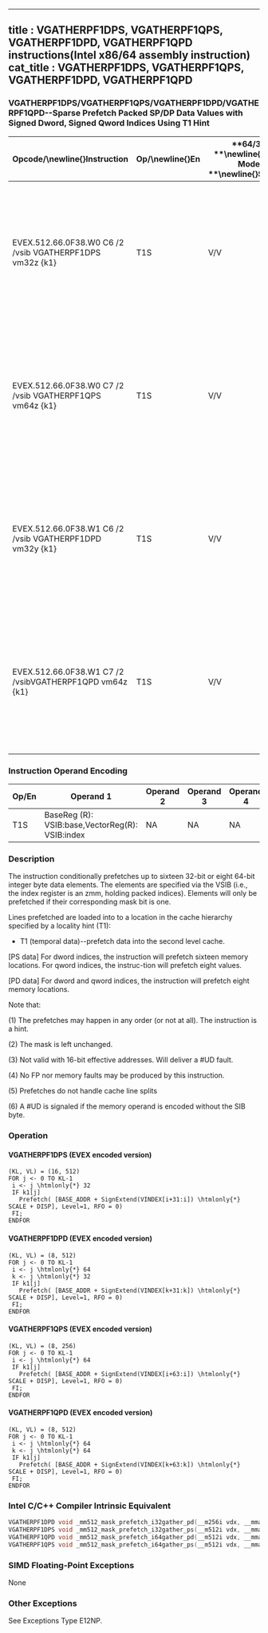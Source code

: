 ----------------------------
title : VGATHERPF1DPS, VGATHERPF1QPS, VGATHERPF1DPD, VGATHERPF1QPD instructions(Intel x86/64 assembly instruction)
cat_title : VGATHERPF1DPS, VGATHERPF1QPS, VGATHERPF1DPD, VGATHERPF1QPD
----------------------------
### VGATHERPF1DPS/VGATHERPF1QPS/VGATHERPF1DPD/VGATHERPF1QPD--Sparse Prefetch Packed SP/DP Data Values with Signed Dword, Signed Qword Indices Using T1 Hint


|**Opcode/**\newline{}**Instruction**|**Op/**\newline{}**En**|**64/32 **\newline{}**bit Mode **\newline{}**Support**|**CPUID **\newline{}**Feature **\newline{}**Flag**|**Description**|
|------------------------------------|-----------------------|------------------------------------------------------|--------------------------------------------------|---------------|
|EVEX.512.66.0F38.W0 C6 /2 /vsib VGATHERPF1DPS vm32z {k1}|T1S|V/V|AVX512PF|Using signed dword indices, prefetch sparse byte memory locations containing single-precision data using opmask k1 and T1 hint.|
|EVEX.512.66.0F38.W0 C7 /2 /vsib VGATHERPF1QPS vm64z {k1}|T1S|V/V|AVX512PF|Using signed qword indices, prefetch sparse byte memory locations containing single-precision data using opmask k1 and T1 hint.|
|EVEX.512.66.0F38.W1 C6 /2 /vsib VGATHERPF1DPD vm32y {k1}|T1S|V/V|AVX512PF|Using signed dword indices, prefetch sparse byte memory locations containing double-precision data using opmask k1 and T1 hint.|
|EVEX.512.66.0F38.W1 C7 /2 /vsibVGATHERPF1QPD vm64z {k1}|T1S|V/V|AVX512PF|Using signed qword indices, prefetch sparse byte memory locations containing double-precision data using opmask k1 and T1 hint.|
### Instruction Operand Encoding


|Op/En|Operand 1|Operand 2|Operand 3|Operand 4|
|-----|---------|---------|---------|---------|
|T1S|BaseReg (R): VSIB:base,VectorReg(R): VSIB:index|NA|NA|NA|
### Description


The instruction conditionally prefetches up to sixteen 32-bit or eight 64-bit integer byte data elements. The elements are specified via the VSIB (i.e., the index register is an zmm, holding packed indices). Elements will only be prefetched if their corresponding mask bit is one. 

Lines prefetched are loaded into to a location in the cache hierarchy specified by a locality hint (T1):

*  T1 (temporal data)--prefetch data into the second level cache.

[PS data] For dword indices, the instruction will prefetch sixteen memory locations. For qword indices, the instruc-tion will prefetch eight values.

[PD data] For dword and qword indices, the instruction will prefetch eight memory locations. 

Note that:

(1) The prefetches may happen in any order (or not at all). The instruction is a hint.

(2) The mask is left unchanged.

(3) Not valid with 16-bit effective addresses. Will deliver a #UD fault.

(4) No FP nor memory faults may be produced by this instruction.

(5) Prefetches do not handle cache line splits

(6) A #UD is signaled if the memory operand is encoded without the SIB byte.


### Operation
#### VGATHERPF1DPS (EVEX encoded version)
```info-verb
(KL, VL) = (16, 512)
FOR j  <- 0 TO KL-1
 i  <- j \htmlonly{*} 32
 IF k1[j] 
   Prefetch( [BASE_ADDR + SignExtend(VINDEX[i+31:i]) \htmlonly{*} SCALE + DISP], Level=1, RFO = 0)
 FI;
ENDFOR
```
#### VGATHERPF1DPD (EVEX encoded version)
```info-verb
(KL, VL) = (8, 512)
FOR j <-  0 TO KL-1
 i  <- j \htmlonly{*} 64
 k <-  j \htmlonly{*} 32
 IF k1[j] 
   Prefetch( [BASE_ADDR + SignExtend(VINDEX[k+31:k]) \htmlonly{*} SCALE + DISP], Level=1, RFO = 0)
 FI;
ENDFOR
```
#### VGATHERPF1QPS (EVEX encoded version)
```info-verb
(KL, VL) = (8, 256)
FOR j <-  0 TO KL-1
 i  <- j \htmlonly{*} 64
 IF k1[j] 
   Prefetch( [BASE_ADDR + SignExtend(VINDEX[i+63:i]) \htmlonly{*} SCALE + DISP], Level=1, RFO = 0)
 FI;
ENDFOR
```
#### VGATHERPF1QPD (EVEX encoded version)
```info-verb
(KL, VL) = (8, 512)
FOR j  <- 0 TO KL-1
 i <-  j \htmlonly{*} 64
 k <-  j \htmlonly{*} 64
 IF k1[j] 
   Prefetch( [BASE_ADDR + SignExtend(VINDEX[k+63:k]) \htmlonly{*} SCALE + DISP], Level=1, RFO = 0)
 FI;
ENDFOR
```

### Intel C/C++ Compiler Intrinsic Equivalent

```cpp
VGATHERPF1DPD void _mm512_mask_prefetch_i32gather_pd(__m256i vdx, __mmask8 m, void * base, int scale, int hint);
VGATHERPF1DPS void _mm512_mask_prefetch_i32gather_ps(__m512i vdx, __mmask16 m, void * base, int scale, int hint);
VGATHERPF1QPD void _mm512_mask_prefetch_i64gather_pd(__m512i vdx, __mmask8 m, void * base, int scale, int hint);
VGATHERPF1QPS void _mm512_mask_prefetch_i64gather_ps(__m512i vdx, __mmask8 m, void * base, int scale, int hint);
```
### SIMD Floating-Point Exceptions


None

### Other Exceptions


See Exceptions Type E12NP.


